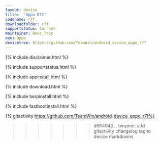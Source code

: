 ```yaml
---
layout: device
title:  "Oppo R7f"
codename: r7f
downloadfolder: r7f
supportstatus: Current
maintainer: Dees_Troy
oem: Oppo
devicetree: https://github.com/TeamWin/android_device_oppo_r7f
---
```


{% include disclaimer.html %}

{% include supportstatus.html %}

{% include appinstall.html %}

{% include download.html %}

{% include twrpinstall.html %}

{% include fastbootinstall.html %}

{% gitactivity  https://github.com/TeamWin/android_device_oppo_r7f%}
>>>>>>> d664940... twrpme: add gitactivity changelog tag to device markdowns
